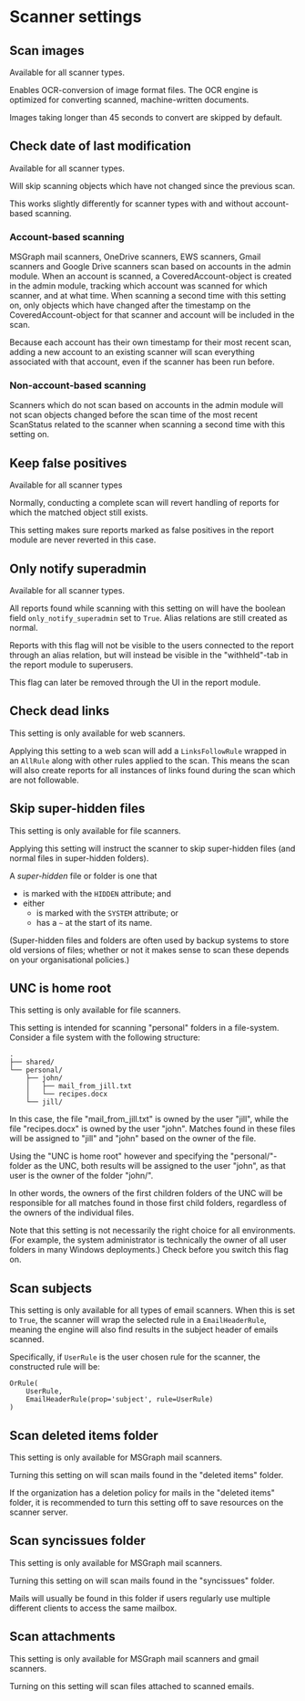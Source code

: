 # Scanner settings

## Scan images

Available for all scanner types.

Enables OCR-conversion of image format files. The OCR engine is optimized for converting scanned, machine-written documents.

Images taking longer than 45 seconds to convert are skipped by default.

## Check date of last modification

Available for all scanner types.

Will skip scanning objects which have not changed since the previous scan.

This works slightly differently for scanner types with and without account-based scanning.

### Account-based scanning

MSGraph mail scanners, OneDrive scanners, EWS scanners, Gmail scanners and Google Drive scanners scan based on accounts in the admin module.
When an account is scanned, a CoveredAccount-object is created in the admin module, tracking which account was scanned for which scanner, and at what time. When scanning a second time with this setting on, only objects which have changed after the timestamp on the CoveredAccount-object for that scanner and account will be included in the scan.

Because each account has their own timestamp for their most recent scan, adding a new account to an existing scanner will scan everything associated with that account, even if the scanner has been run before.

### Non-account-based scanning

Scanners which do not scan based on accounts in the admin module will not scan objects changed before the scan time of the most recent ScanStatus related to the scanner when scanning a second time with this setting on.

## Keep false positives

Available for all scanner types

Normally, conducting a complete scan will revert handling of reports for which the matched object still exists.

This setting makes sure reports marked as false positives in the report module are never reverted in this case.

## Only notify superadmin

Available for all scanner types.

All reports found while scanning with this setting on will have the boolean field `only_notify_superadmin` set to `True`. Alias relations are still created as normal.

Reports with this flag will not be visible to the users connected to the report through an alias relation, but will instead be visible in the "withheld"-tab in the report module to superusers.

This flag can later be removed through the UI in the report module.

## Check dead links

This setting is only available for web scanners.

Applying this setting to a web scan will add a `LinksFollowRule` wrapped in an `AllRule` along with other rules applied to the scan.
This means the scan will also create reports for all instances of links found during the scan which are not followable.

## Skip super-hidden files

This setting is only available for file scanners.

Applying this setting will instruct the scanner to skip super-hidden files (and
normal files in super-hidden folders).

A _super-hidden_ file or folder is one that

* is marked with the `HIDDEN` attribute; and
* either
  * is marked with the `SYSTEM` attribute; or
  * has a `~` at the start of its name.

(Super-hidden files and folders are often used by backup systems to store old
versions of files; whether or not it makes sense to scan these depends on your
organisational policies.)

## UNC is home root

This setting is only available for file scanners.

This setting is intended for scanning "personal" folders in a file-system. Consider a file system with the following structure:

```
.
├── shared/
└── personal/
    ├── john/
    │   ├── mail_from_jill.txt
    │   └── recipes.docx
    └── jill/
```

In this case, the file "mail_from_jill.txt" is owned by the user "jill", while the file "recipes.docx" is owned by the user "john". Matches found in these files will be assigned to "jill" and "john" based on the owner of the file.

Using the "UNC is home root" however and specifying the "personal/"-folder as the UNC, both results will be assigned to the user "john", as that user is the owner of the folder "john/".

In other words, the owners of the first children folders of the UNC will be responsible for all matches found in those first child folders, regardless of the owners of the individual files.

Note that this setting is not necessarily the right choice for all
environments. (For example, the system administrator is technically the owner
of all user folders in many Windows deployments.) Check before you switch this
flag on.
## Scan subjects

This setting is only available for all types of email scanners.
When this is set to `True`, the scanner will wrap the selected rule in a `EmailHeaderRule`, meaning the engine will also find results in the subject header of emails scanned.

Specifically, if `UserRule` is the user chosen rule for the scanner, the constructed rule will be:

```
OrRule(
    UserRule,
    EmailHeaderRule(prop='subject', rule=UserRule)
)
```

## Scan deleted items folder

This setting is only available for MSGraph mail scanners.

Turning this setting on will scan mails found in the "deleted items" folder.

If the organization has a deletion policy for mails in the "deleted items" folder, it is recommended to turn this setting off to save resources on the scanner server.

## Scan syncissues folder

This setting is only available for MSGraph mail scanners.

Turning this setting on will scan mails found in the "syncissues" folder.

Mails will usually be found in this folder if users regularly use multiple different clients to access the same mailbox.

## Scan attachments

This setting is only available for MSGraph mail scanners and gmail scanners.

Turning on this setting will scan files attached to scanned emails.


